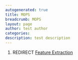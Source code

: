 ```yaml
---
autogenerated: true
title: MOPS
breadcrumb: MOPS
layout: page
author: test author
categories: 
description: test description
---
```


1.  REDIRECT [Feature Extraction](Feature_Extraction "wikilink")
